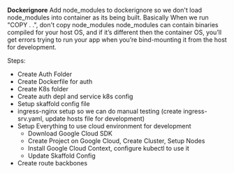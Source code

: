 **Dockerignore**
Add node_modules to dockerignore so we don't load node_modules into container as its being built. Basically When we run "COPY . .", don't copy node_modules
node_modules can contain binaries compiled for your host OS, and if it’s different then the container OS, you’ll get errors trying to run your app when you’re bind-mounting it from the host for development.

Steps:

- Create Auth Folder
- Create Dockerfile for auth
- Create K8s folder
- Create auth depl and service k8s config
- Setup skaffold config file
- ingress-nginx setup so we can do manual testing (create ingress-srv.yaml, update hosts file for development)
- Setup Everything to use cloud environment for development
  - Download Google Cloud SDK
  - Create Project on Google Cloud, Create Cluster, Setup Nodes
  - Install Google Cloud Context, configure kubectl to use it
  - Update Skaffold Config
- Create route backbones
